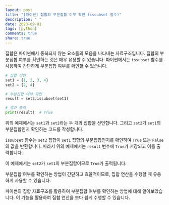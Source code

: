 ```yaml
---
layout: post
title: "[파이썬] 집합의 부분집합 여부 확인 (issubset 함수)"
description: " "
date: 2023-09-01
tags: [python]
comments: true
share: true
---
```


집합은 파이썬에서 중복되지 않는 요소들의 모음을 나타내는 자료구조입니다. 집합의 부분집합 여부를 확인하는 것은 매우 유용할 수 있습니다. 파이썬에서는 `issubset` 함수를 사용하여 간단하게 부분집합 여부를 확인할 수 있습니다. 

```python
# 집합 선언
set1 = {1, 2, 3, 4}
set2 = {2, 4}

# 부분집합 여부 확인
result = set2.issubset(set1)

# 결과 출력
print(result)  # True
```

위의 예제에서는 `set1`과 `set2`라는 두 개의 집합을 선언합니다. 그리고 `set2`가 `set1`의 부분집합인지 확인하는 코드를 작성합니다.

`issubset` 함수는 `set2` 집합이 `set1` 집합의 부분집합인지를 확인하여 `True` 또는 `False`의 값을 반환합니다. 
따라서 위의 예제에서는 `result` 변수에 `True`가 저장되고 이를 출력합니다.

이 예제에서는 `set2`가 `set1`의 부분집합이므로 `True`가 출력됩니다.

부분집합 여부를 확인하는 방법이 간단하고 효율적이므로, 집합 연산을 수행할 때 유용하게 사용할 수 있습니다. 

파이썬의 집합 자료구조를 활용하여 부분집합 여부를 확인하는 방법에 대해 알아보았습니다. 이 기능을 활용하여 집합 연산을 보다 쉽게 수행할 수 있습니다.